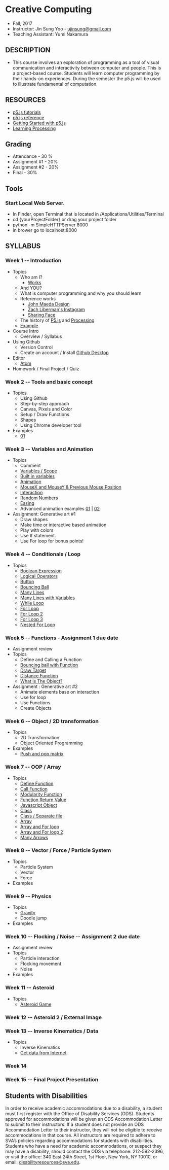 # Creative Computing
- Fall, 2017
- Instructor: Jin Sung Yoo - ujinsung@gmail.com
- Teaching Assistant: Yumi Nakamura

## DESCRIPTION
- This course involves an exploration of programming as a tool of visual communication and interactivity between computer and people. This is a project-based course. Students will learn computer programming by their hands-on experiences. During the semester the p5.js will be used to illustrate fundamental of computation.

## RESOURCES
- [p5.js tutorials](https://p5js.org/learn/)
- [p5.js reference](http://p5js.org/reference)
- [Getting Started with p5.js](http://amzn.to/1PmztVt)
- [Learning Processing](http://learningprocessing.com/)

## Grading
* Attendance - 30 %
* Assignment #1 - 20%
* Assignment #2 - 20%
* Final - 30%


## Tools

### Start Local Web Server.
 * In Finder, open Terminal that is located in /Applications/Utilities/Terminal
 * cd {yourProjectFolder} or drag your project folder
 * python -m SimpleHTTPServer 8000
 * in brower go to localhost:8000

## SYLLABUS

### Week 1 -- Introduction
* Topics
  * Who am I?
    * [Works](https://vimeo.com/136505838)
  * And YOU?
  * What is computer programming and why you should learn
  * Reference works
    * [John Maeda Design](https://www.google.com/search?q=john+maeda&source=lnms&tbm=isch&sa=X&ved=0ahUKEwjdlPai1b_RAhUs7oMKHXA_A7UQ_AUICSgC&biw=1167&bih=888#tbm=isch&q=john+maeda+graphic+design&imgrc=PhLxs7TrTqQ07M%3A)
    * [Zach Liberman's Instagram](https://www.instagram.com/zach.lieberman/?hl=en)
    * [Sharing Face](https://vimeo.com/96549043)
  * The history of [P5.js](https://p5js.org/) and [Processing](https://processing.org/)
  * [Example](https://jinsung.github.io/sva-cc-fall-2017/week01/examples/01/index.html)
* Course Intro
  * Overview / Syllabus
* Using Github
  * Version Control
  * Create an account / Install [Github Desktop](https://desktop.github.com/)
* Editor
  * [Atom](https://atom.io/)
* Homework / Final Project / Quiz

### Week 2 -- Tools and basic concept
* Topics
  * Using Github
  * Step-by-step approach
  * Canvas, Pixels and Color
  * Setup / Draw Functions
  * Shapes
  * Using Chrome developer tool
* Examples
  * [01](https://jinsung.github.io/sva-cc-fall-2017/week02/examples/setup_draw/index.html)

### Week 3 -- Variables and Animation
* Topics
  * Comment
  * [Variables / Scope](https://jinsung.github.io/sva-cc-fall-2017/week03/examples/02_variables/index.html)
  * [Built in variables](https://jinsung.github.io/sva-cc-fall-2017/week03/examples/03_1_built_in_variables/index.html)
  * [Animation](https://jinsung.github.io/sva-cc-fall-2017/week03/examples/03_1_built_in_variables/index.html)
  * [MouseX and MouseY & Previous Mouse Position](https://jinsung.github.io/sva-cc-fall-2017/week03/examples/05_pmouse/index.html)
  * [Interaction](https://jinsung.github.io/sva-cc-fall-2017/week03/examples/05_pmouse/index.html)
  * [Random Numbers](https://jinsung.github.io/sva-cc-fall-2017/week03/examples/07_random/index.html)
  * [Easing](https://jinsung.github.io/sva-cc-fall-2017/week03/examples/08_easing/index.html)
  * Advanced animation examples [01](http://thesystemis.com/projects/mesa-di-voce/) | [02](https://vimeo.com/150728260)
* Assignment: Generative art #1
  * Draw shapes
  * Make time or interactive based animation
  * Play with colors
  * Use If statement.
  * Use For loop for bonus points!

### Week 4 -- Conditionals / Loop
* Topics
  * [Boolean Expression](https://jinsung.github.io/sva-cc-fall-2017/week04/examples/01_boolean_expression/index.html)
  * [Logical Operators](https://jinsung.github.io/sva-cc-fall-2017/week04/examples/02_logical_operator/index.html)
  * [Button](https://jinsung.github.io/sva-cc-fall-2017/week04/examples/03_button/index.html)
  * [Bouncing Ball](https://jinsung.github.io/sva-cc-fall-2017/week04/examples/04_bouncing_ball/index.html)
  * [Many Lines](https://jinsung.github.io/sva-cc-fall-2017/week04/examples/06_many_lines/index.html)
  * [Many Lines with Variables](https://jinsung.github.io/sva-cc-fall-2017/week04/examples/07_many_lines2/index.html)
  * [While Loop](https://jinsung.github.io/sva-cc-fall-2017/week04/examples/08_while_loop/index.html)
  * [For Loop](https://jinsung.github.io/sva-cc-fall-2017/week04/examples/09_for_loop/index.html)
  * [For Loop 2](https://jinsung.github.io/sva-cc-fall-2017/week04/examples/10_for_loop1/index.html)
  * [For Loop 3](https://jinsung.github.io/sva-cc-fall-2017/week04/examples/11_for_loop2/index.html)
  * [Nested For Loop](https://jinsung.github.io/sva-cc-fall-2017/week04/examples/12_nested_loop/index.html)

### Week 5 -- Functions - Assignment 1 due date
* Assignment review
* Topics
  * Define and Calling a Function
  * [Bouncing ball with Function](https://jinsung.github.io/sva-cc-fall-2017/week05/examples/02_bouncing_ball_w_function/index.html)
  * [Draw Target](https://jinsung.github.io/sva-cc-fall-2017/week05/examples/04_target_w_function/index.html)
  * [Distance Function](https://jinsung.github.io/sva-cc-fall-2017/week05/examples/05_0_distance/index.html)
  * [What is The Object?](https://jinsung.github.io/sva-cc-fall-2017/week05/examples/05_2_arrow/index.html)
* Assignment : Generative art #2
  * Animate elements base on interaction
  * Use for loop
  * Use Functions
  * Create Objects

### Week 6 -- Object / 2D transformation
* Topics
  * 2D Transformation
  * Object Oriented Programming
* Examples
  * [Push and pop matrix](https://jinsung.github.io/sva-cc-fall-2017/week12/examples/03_push_pop/)

### Week 7 -- OOP / Array
* Topics
  * [Define Function](https://jinsung.github.io/sva-cc-fall-2017/week07/examples/01_define_function/index.html)
  * [Call Function](https://jinsung.github.io/sva-cc-fall-2017/week07/examples/02_call_function/index.html)
  * [Modularity Function](https://jinsung.github.io/sva-cc-fall-2017/week07/examples/03_modularity_function/index.html)
  * [Function Return Value](https://jinsung.github.io/sva-cc-fall-2017/week07/examples/03_return_value_function/index.html)
  * [Javascript Object](https://jinsung.github.io/sva-cc-fall-2017/week07/examples/04_object/index.html)
  * [Class](https://jinsung.github.io/sva-cc-fall-2017/week07/examples/05_class/index.html )
  * [Class / Separate file](https://jinsung.github.io/sva-cc-fall-2017/week07/examples/06_class_in_file/index.html)
  * [Array](https://jinsung.github.io/sva-cc-fall-2017/week07/examples/07_array/index.html)
  * [Array and For loop](https://jinsung.github.io/sva-cc-fall-2017/week07/examples/08_array_and_for_loop/index.html)
  * [Array and For loop 2](https://jinsung.github.io/sva-cc-fall-2017/week07/examples/09_array_and_for_loop_arrow/index.html)
  * [Many Arrows](https://jinsung.github.io/sva-cc-fall-2017/week07/examples/10_many_arrows/index.html)

### Week 8 -- Vector / Force / Particle System
* Topics
  * Particle System
  * Vector
  * Force
* Examples

### Week 9 -- Physics
* Topics
  * [Gravity](https://jinsung.github.io/sva-cc-fall-2017/week07/examples/01_gravity/index.html)
  * Doodle jump
* Examples

### Week 10 -- Flocking / Noise -- Assignment 2 due date
* Assignment review
* Topics
  * Particle interaction
  * Flocking movement
  * Noise
* Examples

### Week 11 -- Asteroid
* Topics
  * [Asteroid Game](https://jinsung.github.io/sva-cc-fall-2017/week10/examples/01/)

### Week 12 -- Asteroid 2 / External Image

### Week 13 -- Inverse Kinematics / Data
* Topics
  * Inverse Kinematics
  * [Get data from Internet](https://jinsung.github.io/sva-cc-fall-2017/week12/examples/02_weather/index.html)

### Week 14

### Week 15 -- Final Project Presentation


## Students with Disabilities

In order to receive academic accommodations due to a disability, a student must first register with the Office of Disability Services (ODS). Students approved for accommodations will be given an ODS Accommodation Letter to submit to their instructors. If a student does not provide an ODS Accommodation Letter to their instructor, they will not be eligible to receive accommodations in that course. All instructors are required to adhere to SVA’s policies regarding accommodations for students with disabilities. Students who have a need for academic accommodations, or suspect they may have a disability, should contact the ODS via telephone: 212-592-2396, or visit the office: 340 East 24th Street, 1st Floor, New York, NY 10010, or email: disabilityresources@sva.edu.
